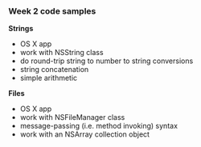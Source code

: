 ### Week 2 code samples

**Strings**

- OS X app
- work with NSString class 
- do round-trip string to number to string conversions
- string concatenation
- simple arithmetic

**Files**

- OS X app
- work with NSFileManager class
- message-passing (i.e. method invoking) syntax
- work with an NSArray collection object
